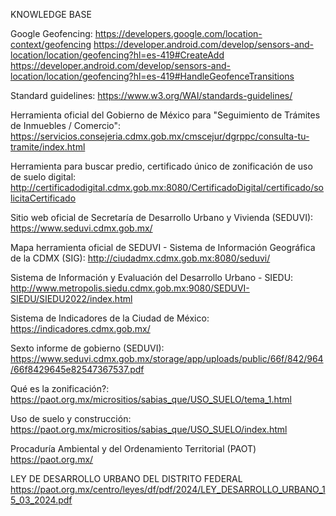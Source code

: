 KNOWLEDGE BASE

Google Geofencing:
https://developers.google.com/location-context/geofencing
https://developer.android.com/develop/sensors-and-location/location/geofencing?hl=es-419#CreateAdd
https://developer.android.com/develop/sensors-and-location/location/geofencing?hl=es-419#HandleGeofenceTransitions

Standard guidelines:
https://www.w3.org/WAI/standards-guidelines/

Herramienta oficial del Gobierno de México para "Seguimiento de Trámites de Inmuebles / Comercio":
https://servicios.consejeria.cdmx.gob.mx/cmscejur/dgrppc/consulta-tu-tramite/index.html

Herramienta para buscar predio, certificado único de zonificación de uso de suelo digital:
http://certificadodigital.cdmx.gob.mx:8080/CertificadoDigital/certificado/solicitaCertificado

Sitio web oficial de Secretaría de Desarrollo Urbano y Vivienda (SEDUVI):
https://www.seduvi.cdmx.gob.mx/

Mapa herramienta oficial de SEDUVI - Sistema de Información Geográfica de la CDMX (SIG):
http://ciudadmx.cdmx.gob.mx:8080/seduvi/

Sistema de Información y Evaluación del Desarrollo Urbano - SIEDU:
http://www.metropolis.siedu.cdmx.gob.mx:9080/SEDUVI-SIEDU/SIEDU2022/index.html

Sistema de Indicadores de la Ciudad de México:
https://indicadores.cdmx.gob.mx/

Sexto informe de gobierno (SEDUVI):
https://www.seduvi.cdmx.gob.mx/storage/app/uploads/public/66f/842/964/66f8429645e82547367537.pdf

Qué es la zonificación?:
https://paot.org.mx/micrositios/sabias_que/USO_SUELO/tema_1.html

Uso de suelo y construcción:
https://paot.org.mx/micrositios/sabias_que/USO_SUELO/index.html

Procaduría Ambiental y del Ordenamiento Territorial (PAOT)
https://paot.org.mx/

LEY DE DESARROLLO URBANO DEL DISTRITO FEDERAL
https://paot.org.mx/centro/leyes/df/pdf/2024/LEY_DESARROLLO_URBANO_15_03_2024.pdf

